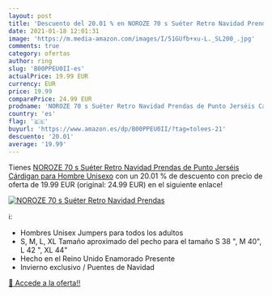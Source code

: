 ```yaml
---
layout: post
title: 'Descuento del 20.01 % en NOROZE 70 s Suéter Retro Navidad Prendas'
date: 2021-01-18 12:01:31
image: 'https://m.media-amazon.com/images/I/51GUfb+xu-L._SL200_.jpg'
comments: true
category: ofertas
author: ring
slug: 'B00PPEU0II-es'
actualPrice: 19.99 EUR
currency: EUR
price: 19.99
comparePrice: 24.99 EUR
prodname: 'NOROZE 70 s Suéter Retro Navidad Prendas de Punto Jerséis Cárdigan para Hombre Unisexo'
country: 'es'
flag: '🇪🇸'
buyurl: 'https://www.amazon.es/dp/B00PPEU0II/?tag=tolees-21'
descuento: '20.01'
average: '19.99'
---
```


Tienes [NOROZE 70 s Suéter Retro Navidad Prendas de Punto Jerséis Cárdigan para Hombre Unisexo](https://www.amazon.es/dp/B00PPEU0II/?tag=tolees-21) con un 20.01 % de descuento con precio de oferta de 19.99 EUR (original: 24.99 EUR) en el siguiente enlace!

[![NOROZE 70 s Suéter Retro Navidad Prendas](https://m.media-amazon.com/images/I/51GUfb+xu-L._SL200_.jpg)](https://www.amazon.es/dp/B00PPEU0II/?tag=tolees-21)

ℹ️:

- Hombres Unisex Jumpers para todos los adultos
- S, M, L, XL Tamaño aproximado del pecho para el tamaño S 38 ", M 40", L 42 ", XL 44"
- Hecho en el Reino Unido Enamorado Presente
- Invierno exclusivo / Puentes de Navidad

[🛒 Accede a la oferta!!](https://www.amazon.es/dp/B00PPEU0II/?tag=tolees-21)
